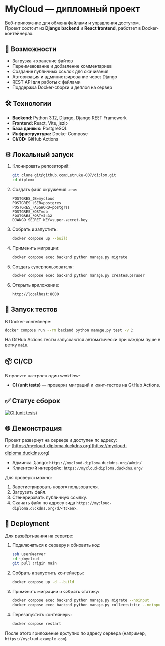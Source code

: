 # MyCloud — дипломный проект

Веб-приложение для обмена файлами и управления доступом.  
Проект состоит из **Django backend** и **React frontend**, работает в Docker-контейнерах.

## 🚀 Возможности
- Загрузка и хранение файлов
- Переименование и добавление комментариев
- Создание публичных ссылок для скачивания
- Авторизация и администрирование через Django
- REST API для работы с файлами
- Поддержка Docker-сборки и деплоя на сервер

## 🛠 Технологии
- **Backend:** Python 3.12, Django, Django REST Framework
- **Frontend:** React, Vite, jszip
- **База данных:** PostgreSQL
- **Инфраструктура:** Docker Compose
- **CI/CD:** GitHub Actions

## ⚙️ Локальный запуск

1. Клонировать репозиторий:
   ```bash
   git clone git@github.com:Letruke-007/diplom.git
   cd diploma
   ```

2. Создать файл окружения `.env`:
   ```env
   POSTGRES_DB=mycloud
   POSTGRES_USER=postgres
   POSTGRES_PASSWORD=postgres
   POSTGRES_HOST=db
   POSTGRES_PORT=5432
   DJANGO_SECRET_KEY=super-secret-key
   ```

3. Собрать и запустить:
   ```bash
   docker compose up --build
   ```

4. Применить миграции:
   ```bash
   docker compose exec backend python manage.py migrate
   ```

5. Создать суперпользователя:
   ```bash
   docker compose exec backend python manage.py createsuperuser
   ```

6. Открыть приложение:
   ```
   http://localhost:8000
   ```

## 🧪 Запуск тестов

В Docker-контейнере:
```bash
docker compose run --rm backend python manage.py test -v 2
```

На GitHub Actions тесты запускаются автоматически при каждом пуше в ветку `main`.

## 📦 CI/CD

В проекте настроен один workflow:

- **CI (unit tests)** — проверка миграций и юнит-тестов на GitHub Actions.

## ✅ Статус сборок

[![CI (unit tests)](https://github.com/Letruke-007/diploma/actions/workflows/ci.yml/badge.svg)](https://github.com/Letruke-007/diploma/actions/workflows/ci.yml)

## 🌐 Демонстрация

Проект развернут на сервере и доступен по адресу:  
👉 [https://mycloud-diploma.duckdns.org](https://mycloud-diploma.duckdns.org)

- Админка Django: `https://mycloud-diploma.duckdns.org/admin/`
- Клиентский интерфейс: `https://mycloud-diploma.duckdns.org/`

Для проверки можно:
1. Зарегистрировать нового пользователя.
2. Загрузить файл.
3. Сгенерировать публичную ссылку.
4. Скачать файл по адресу вида `https://mycloud-diploma.duckdns.org/d/<token>`.

## 🚀 Deployment

Для развёртывания на сервере:

1. Подключиться к серверу и обновить код:
   ```bash
   ssh user@server
   cd ~/mycloud
   git pull origin main
   ```

2. Собрать и запустить контейнеры:
   ```bash
   docker compose up -d --build
   ```

3. Применить миграции и собрать статику:
   ```bash
   docker compose exec backend python manage.py migrate --noinput
   docker compose exec backend python manage.py collectstatic --noinput
   ```

4. Перезапустить контейнеры:
   ```bash
   docker compose restart
   ```

После этого приложение доступно по адресу сервера (например, `https://mycloud.example.com`).
